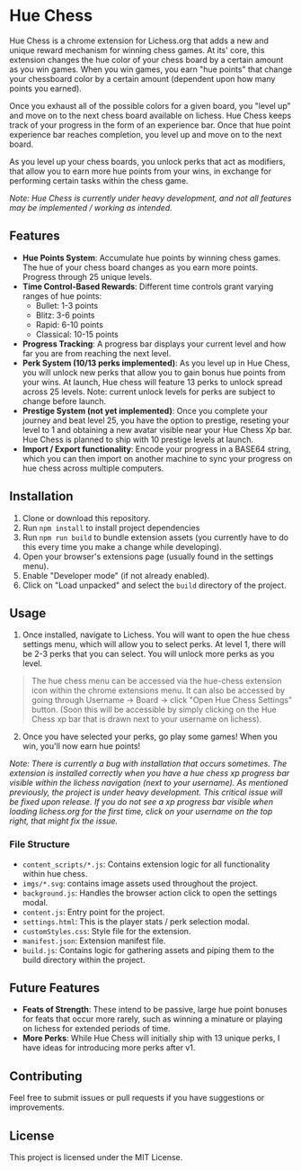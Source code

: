 # Hue Chess

Hue Chess is a chrome extension for Lichess.org that adds a new and unique reward mechanism for winning chess games. At its' core, this extension changes the hue color of your chess board by a certain amount as you win games. When you win games, you earn "hue points" that change your chessboard color by a certain amount (dependent upon how many points you earned). 

Once you exhaust all of the possible colors for a given board, you "level up" and move on to the next chess board available on lichess. Hue Chess keeps track of your progress in the form of an experience bar. Once that hue point experience bar reaches completion, you level up and move on to the next board. 

As you level up your chess boards, you unlock perks that act as modifiers, that allow you to earn more hue points from your wins, in exchange for performing certain tasks within the chess game. 

*Note: Hue Chess is currently under heavy development, and not all features may be implemented / working as intended.* 

## Features

- **Hue Points System**: Accumulate hue points by winning chess games. The hue of your chess board changes as you earn more points. Progress through 25 unique levels. 
- **Time Control-Based Rewards**: Different time controls grant varying ranges of hue points:
  - Bullet: 1-3 points
  - Blitz: 3-6 points
  - Rapid: 6-10 points
  - Classical: 10-15 points
- **Progress Tracking**: A progress bar displays your current level and how far you are from reaching the next level.
- **Perk System (10/13 perks implemented)**: As you level up in Hue Chess, you will unlock new perks that allow you to gain bonus hue points from your wins. At launch, Hue chess will feature 13 perks to unlock spread across 25 levels. Note: current unlock levels for perks are subject to change before launch.
- **Prestige System (not yet implemented)**: Once you complete your journey and beat level 25, you have the option to prestige, reseting your level to 1 and obtaining a new avatar visible near your Hue Chess Xp bar. Hue Chess is planned to ship with 10 prestige levels at launch. 
- **Import / Export functionality**: Encode your progress in a BASE64 string, which you can then import on another machine to sync your progress on hue chess across multiple computers.

## Installation

1. Clone or download this repository.
2. Run `npm install` to install project dependencies
3. Run `npm run build` to bundle extension assets (you currently have to do this every time you make a change while developing). 
4. Open your browser's extensions page (usually found in the settings menu).
5. Enable "Developer mode" (if not already enabled).
6. Click on "Load unpacked" and select the `build` directory of the project. 

## Usage

1. Once installed, navigate to Lichess. You will want to open the hue chess settings menu, which will allow you to select perks. At level 1, there will be 2-3 perks that you can select. You will unlock more perks as you level. 

> The hue chess menu can be accessed via the hue-chess extension icon within the chrome extensions menu. It can also be accessed by going through Username -> Board -> click "Open Hue Chess Settings" button. (Soon this will be accessible by simply clicking on the Hue Chess xp bar that is drawn next to your username on lichess). 

2. Once you have selected your perks, go play some games! When you win, you'll now earn hue points! 

*Note: There is currently a bug with installation that occurs sometimes. The extension is installed correctly when you have a hue chess xp progress bar visible within the lichess navigation (next to your username). As mentioned previously, the project is under heavy development. This critical issue will be fixed upon release. If you do not see a xp progress bar visible when loading lichess.org for the first time, click on your username on the top right, that might fix the issue.* 

### File Structure

- `content_scripts/*.js`: Contains extension logic for all functionality within hue chess.
- `imgs/*.svg`: contains image assets used throughout the project. 
- `background.js`: Handles the browser action click to open the settings modal.
- `content.js`: Entry point for the project. 
- `settings.html`: This is the player stats / perk selection modal.
- `customStyles.css`: Style file for the extension.
- `manifest.json`: Extension manifest file.
- `build.js`: Contains logic for gathering assets and piping them to the build directory within the project. 

## Future Features

- **Feats of Strength**: These intend to be passive, large hue point bonuses for feats that occur more rarely, such as winning a minature or playing on lichess for extended periods of time.
- **More Perks**: While Hue Chess will initially ship with 13 unique perks, I have ideas for introducing more perks after v1.  

## Contributing

Feel free to submit issues or pull requests if you have suggestions or improvements.

## License

This project is licensed under the MIT License.

